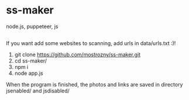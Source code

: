 # ss-maker
node.js, puppeteer, js

##
If you want add some websites to scanning, add urls in data/urls.txt :)!

1. git clone https://github.com/mostrozny/ss-maker.git
2. cd ss-maker/
3. npm i
4. node app.js

When the program is finished, the photos and links are saved in directory jsenabled/ and jsdisabled/
